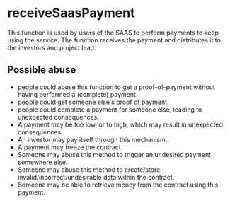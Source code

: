 # receiveSaasPayment

This function is used by users of the SAAS to perform payments to keep using
the service. The function receives the payment and distributes it to the
investors and project lead.

## Possible abuse

- people could abuse this function to get a proof-of-payment without having
  performed a (complete) payment.
- people could get someone else's proof of payment.
- people could complete a payment for someone else, leading to unexpected consequences.
- A payment may be too low, or to high, which may result in unexpected consequences.
- An investor may pay itself through this mechanism.
- A payment may freeze the contract.
- Someone may abuse this method to trigger an undesired payment somewhere else.
- Someone may abuse this method to create/store invalid/incorrect/undesirable
  data within the contract.
- Someone may be able to retrieve money from the contract using this payment.
